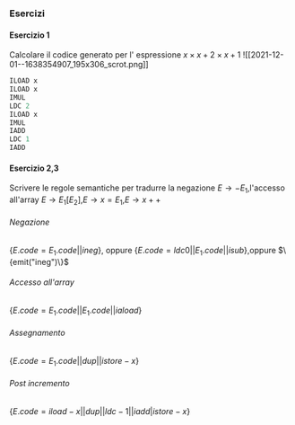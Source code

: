 ### Esercizi
#### Esercizio 1
Calcolare il codice generato per l' espressione $x\times x+2\times x+1$
![[2021-12-01--1638354907_195x306_scrot.png]]
```java
ILOAD x
ILOAD x
IMUL 
LDC 2
ILOAD x
IMUL
IADD
LDC 1
IADD
```
#### Esercizio 2,3
Scrivere le regole semantiche per tradurre la negazione $E\to -E_1$,l'accesso all'array $E\to E_1[E_2]$,$E\to x=E_1$,$E\to x++$

###### Negazione 
$\{E.code=E_1.code||ineg\}$, oppure
$\{E.code=ldc 0||E_1.code||isub\}$,oppure
$\{emit("ineg")\}$
###### Accesso all'array
$\{E.code=E_1.code||E_1.code||iaload\}$
###### Assegnamento
$\{E.code=E_1.code||dup||istore-x\}$
###### Post incremento
$\{E.code=iload-x||dup||ldc-1||iadd|istore-x\}$

	